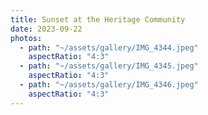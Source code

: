 ```yaml
---
title: Sunset at the Heritage Community
date: 2023-09-22
photos:
  - path: "~/assets/gallery/IMG_4344.jpeg"
    aspectRatio: "4:3"
  - path: "~/assets/gallery/IMG_4345.jpeg"
    aspectRatio: "4:3"
  - path: "~/assets/gallery/IMG_4346.jpeg"
    aspectRatio: "4:3"
---
```

